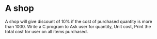 # A shop
A shop will give discount of 10% if the cost of purchased quantity is more than 1000. Write a C program to  Ask user for quantity, Unit cost, Print the total cost for user on all items purchased.
